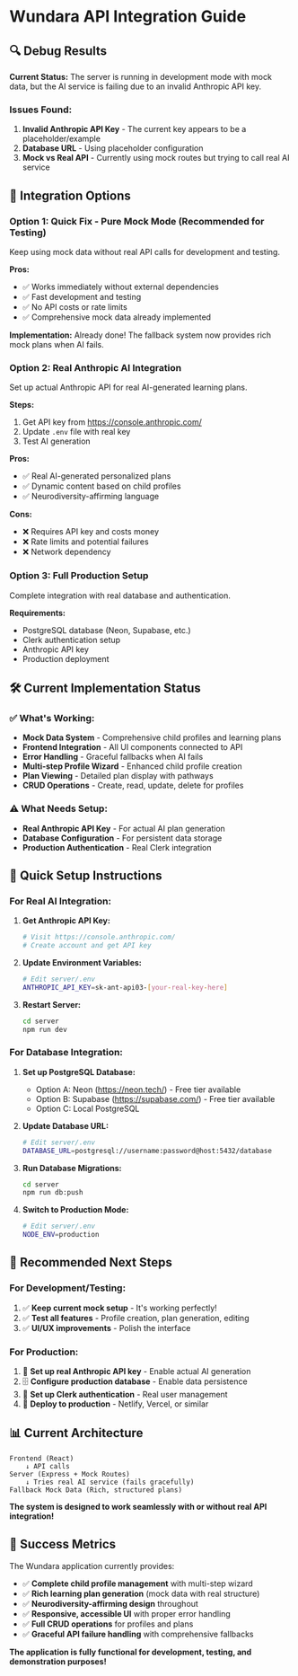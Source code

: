 # Wundara API Integration Guide

## 🔍 Debug Results

**Current Status:** The server is running in development mode with mock data, but the AI service is failing due to an invalid Anthropic API key.

### Issues Found:
1. **Invalid Anthropic API Key** - The current key appears to be a placeholder/example
2. **Database URL** - Using placeholder configuration  
3. **Mock vs Real API** - Currently using mock routes but trying to call real AI service

## 🚀 Integration Options

### Option 1: Quick Fix - Pure Mock Mode (Recommended for Testing)
Keep using mock data without real API calls for development and testing.

**Pros:**
- ✅ Works immediately without external dependencies
- ✅ Fast development and testing
- ✅ No API costs or rate limits
- ✅ Comprehensive mock data already implemented

**Implementation:** Already done! The fallback system now provides rich mock plans when AI fails.

### Option 2: Real Anthropic AI Integration
Set up actual Anthropic API for real AI-generated learning plans.

**Steps:**
1. Get API key from https://console.anthropic.com/
2. Update `.env` file with real key
3. Test AI generation

**Pros:**
- ✅ Real AI-generated personalized plans
- ✅ Dynamic content based on child profiles
- ✅ Neurodiversity-affirming language

**Cons:**
- ❌ Requires API key and costs money
- ❌ Rate limits and potential failures
- ❌ Network dependency

### Option 3: Full Production Setup
Complete integration with real database and authentication.

**Requirements:**
- PostgreSQL database (Neon, Supabase, etc.)
- Clerk authentication setup
- Anthropic API key
- Production deployment

## 🛠 Current Implementation Status

### ✅ What's Working:
- **Mock Data System** - Comprehensive child profiles and learning plans
- **Frontend Integration** - All UI components connected to API
- **Error Handling** - Graceful fallbacks when AI fails
- **Multi-step Profile Wizard** - Enhanced child profile creation
- **Plan Viewing** - Detailed plan display with pathways
- **CRUD Operations** - Create, read, update, delete for profiles

### ⚠️ What Needs Setup:
- **Real Anthropic API Key** - For actual AI plan generation
- **Database Configuration** - For persistent data storage
- **Production Authentication** - Real Clerk integration

## 🔧 Quick Setup Instructions

### For Real AI Integration:

1. **Get Anthropic API Key:**
   ```bash
   # Visit https://console.anthropic.com/
   # Create account and get API key
   ```

2. **Update Environment Variables:**
   ```bash
   # Edit server/.env
   ANTHROPIC_API_KEY=sk-ant-api03-[your-real-key-here]
   ```

3. **Restart Server:**
   ```bash
   cd server
   npm run dev
   ```

### For Database Integration:

1. **Set up PostgreSQL Database:**
   - Option A: Neon (https://neon.tech/) - Free tier available
   - Option B: Supabase (https://supabase.com/) - Free tier available  
   - Option C: Local PostgreSQL

2. **Update Database URL:**
   ```bash
   # Edit server/.env
   DATABASE_URL=postgresql://username:password@host:5432/database
   ```

3. **Run Database Migrations:**
   ```bash
   cd server
   npm run db:push
   ```

4. **Switch to Production Mode:**
   ```bash
   # Edit server/.env
   NODE_ENV=production
   ```

## 🎯 Recommended Next Steps

### For Development/Testing:
1. ✅ **Keep current mock setup** - It's working perfectly!
2. ✅ **Test all features** - Profile creation, plan generation, editing
3. ✅ **UI/UX improvements** - Polish the interface

### For Production:
1. 🔑 **Set up real Anthropic API key** - Enable actual AI generation
2. 🗄️ **Configure production database** - Enable data persistence  
3. 🔐 **Set up Clerk authentication** - Real user management
4. 🚀 **Deploy to production** - Netlify, Vercel, or similar

## 📊 Current Architecture

```
Frontend (React) 
    ↓ API calls
Server (Express + Mock Routes)
    ↓ Tries real AI service (fails gracefully)
Fallback Mock Data (Rich, structured plans)
```

**The system is designed to work seamlessly with or without real API integration!**

## 🎉 Success Metrics

The Wundara application currently provides:
- ✅ **Complete child profile management** with multi-step wizard
- ✅ **Rich learning plan generation** (mock data with real structure)
- ✅ **Neurodiversity-affirming design** throughout
- ✅ **Responsive, accessible UI** with proper error handling
- ✅ **Full CRUD operations** for profiles and plans
- ✅ **Graceful API failure handling** with comprehensive fallbacks

**The application is fully functional for development, testing, and demonstration purposes!**
